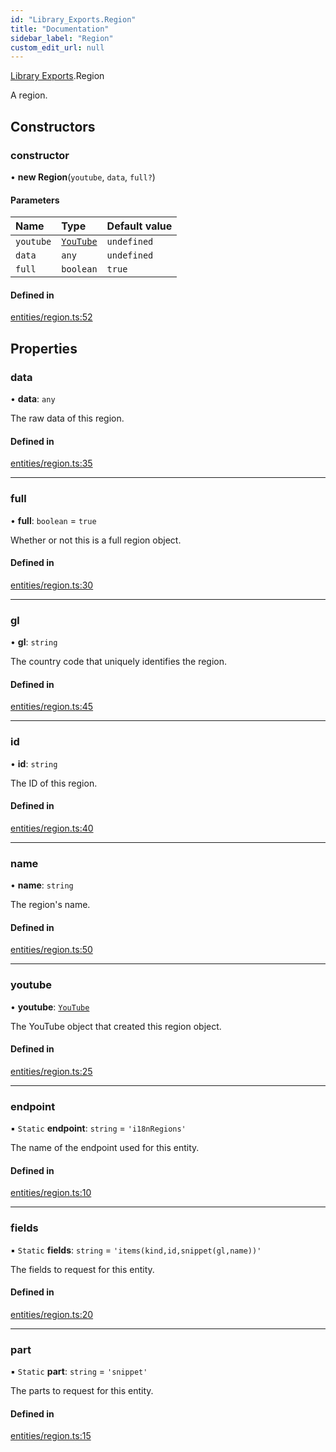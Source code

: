 ```yaml
---
id: "Library_Exports.Region"
title: "Documentation"
sidebar_label: "Region"
custom_edit_url: null
---
```


[Library Exports](../modules/Library_Exports).Region

A region.

## Constructors

### constructor

• **new Region**(`youtube`, `data`, `full?`)

#### Parameters

| Name | Type | Default value |
| :------ | :------ | :------ |
| `youtube` | [`YouTube`](Library_Exports.YouTube) | `undefined` |
| `data` | `any` | `undefined` |
| `full` | `boolean` | `true` |

#### Defined in

[entities/region.ts:52](https://github.com/brandonbothell/popyt/blob/fb05585/src/entities/region.ts#L52)

## Properties

### data

• **data**: `any`

The raw data of this region.

#### Defined in

[entities/region.ts:35](https://github.com/brandonbothell/popyt/blob/fb05585/src/entities/region.ts#L35)

___

### full

• **full**: `boolean` = `true`

Whether or not this is a full region object.

#### Defined in

[entities/region.ts:30](https://github.com/brandonbothell/popyt/blob/fb05585/src/entities/region.ts#L30)

___

### gl

• **gl**: `string`

The country code that uniquely identifies the region.

#### Defined in

[entities/region.ts:45](https://github.com/brandonbothell/popyt/blob/fb05585/src/entities/region.ts#L45)

___

### id

• **id**: `string`

The ID of this region.

#### Defined in

[entities/region.ts:40](https://github.com/brandonbothell/popyt/blob/fb05585/src/entities/region.ts#L40)

___

### name

• **name**: `string`

The region's name.

#### Defined in

[entities/region.ts:50](https://github.com/brandonbothell/popyt/blob/fb05585/src/entities/region.ts#L50)

___

### youtube

• **youtube**: [`YouTube`](Library_Exports.YouTube)

The YouTube object that created this region object.

#### Defined in

[entities/region.ts:25](https://github.com/brandonbothell/popyt/blob/fb05585/src/entities/region.ts#L25)

___

### endpoint

▪ `Static` **endpoint**: `string` = `'i18nRegions'`

The name of the endpoint used for this entity.

#### Defined in

[entities/region.ts:10](https://github.com/brandonbothell/popyt/blob/fb05585/src/entities/region.ts#L10)

___

### fields

▪ `Static` **fields**: `string` = `'items(kind,id,snippet(gl,name))'`

The fields to request for this entity.

#### Defined in

[entities/region.ts:20](https://github.com/brandonbothell/popyt/blob/fb05585/src/entities/region.ts#L20)

___

### part

▪ `Static` **part**: `string` = `'snippet'`

The parts to request for this entity.

#### Defined in

[entities/region.ts:15](https://github.com/brandonbothell/popyt/blob/fb05585/src/entities/region.ts#L15)

